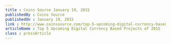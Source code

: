 ```yaml
---
title : Coins Source January 19, 2015
publishedBy : Coins Source
publishedOn : January 19, 2015
link : http://www.coinssource.com/top-5-upcoming-digital-currency-based-projects-2015/
articleName : Top 5 Upcoming Digital Currency Based Projects of 2015
class : pressArticle
---
```

